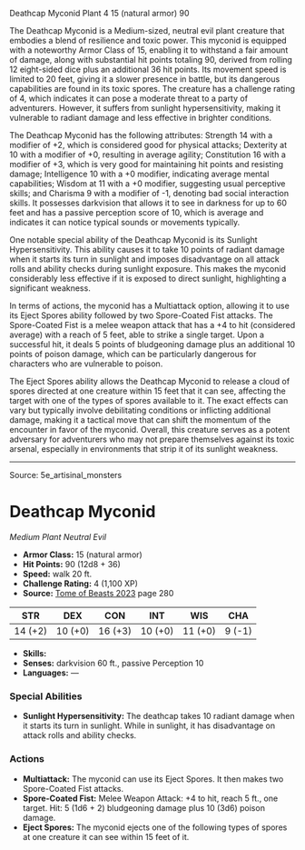 <MonsterName/>Deathcap Myconid</MonsterName>
<CreatureType/>Plant</CreatureType>
<CR/>4</CR>
<AC/>15 (natural armor)</AC>
<HP/>90</HP>
<summary>The Deathcap Myconid is a Medium-sized, neutral evil plant creature that embodies a blend of resilience and toxic power. This myconid is equipped with a noteworthy Armor Class of 15, enabling it to withstand a fair amount of damage, along with substantial hit points totaling 90, derived from rolling 12 eight-sided dice plus an additional 36 hit points. Its movement speed is limited to 20 feet, giving it a slower presence in battle, but its dangerous capabilities are found in its toxic spores. The creature has a challenge rating of 4, which indicates it can pose a moderate threat to a party of adventurers. However, it suffers from sunlight hypersensitivity, making it vulnerable to radiant damage and less effective in brighter conditions.</summary>

<detail>

The Deathcap Myconid has the following attributes: Strength 14 with a modifier of +2, which is considered good for physical attacks; Dexterity at 10 with a modifier of +0, resulting in average agility; Constitution 16 with a modifier of +3, which is very good for maintaining hit points and resisting damage; Intelligence 10 with a +0 modifier, indicating average mental capabilities; Wisdom at 11 with a +0 modifier, suggesting usual perceptive skills; and Charisma 9 with a modifier of -1, denoting bad social interaction skills. It possesses darkvision that allows it to see in darkness for up to 60 feet and has a passive perception score of 10, which is average and indicates it can notice typical sounds or movements typically.

One notable special ability of the Deathcap Myconid is its Sunlight Hypersensitivity. This ability causes it to take 10 points of radiant damage when it starts its turn in sunlight and imposes disadvantage on all attack rolls and ability checks during sunlight exposure. This makes the myconid considerably less effective if it is exposed to direct sunlight, highlighting a significant weakness.

In terms of actions, the myconid has a Multiattack option, allowing it to use its Eject Spores ability followed by two Spore-Coated Fist attacks. The Spore-Coated Fist is a melee weapon attack that has a +4 to hit (considered average) with a reach of 5 feet, able to strike a single target. Upon a successful hit, it deals 5 points of bludgeoning damage plus an additional 10 points of poison damage, which can be particularly dangerous for characters who are vulnerable to poison.

The Eject Spores ability allows the Deathcap Myconid to release a cloud of spores directed at one creature within 15 feet that it can see, affecting the target with one of the types of spores available to it. The exact effects can vary but typically involve debilitating conditions or inflicting additional damage, making it a tactical move that can shift the momentum of the encounter in favor of the myconid. Overall, this creature serves as a potent adversary for adventurers who may not prepare themselves against its toxic arsenal, especially in environments that strip it of its sunlight weakness.</detail>



---

Source: 5e_artisinal_monsters

# Deathcap Myconid

*Medium* *Plant* *Neutral Evil*

- **Armor Class:** 15 (natural armor)
- **Hit Points:** 90 (12d8 + 36)
- **Speed:** walk 20 ft.
- **Challenge Rating:** 4 (1,100 XP)
- **Source:** [Tome of Beasts 2023](https://koboldpress.com/kpstore/product/tome-of-beasts-1-2023-edition/) page 280

| STR | DEX | CON | INT | WIS | CHA |
| --- | --- | --- | --- | --- | --- |
| 14 (+2) | 10 (+0) | 16 (+3) | 10 (+0) | 11 (+0) | 9 (-1) |

- **Skills:** 
- **Senses:** darkvision 60 ft., passive Perception 10
- **Languages:** —

### Special Abilities

- **Sunlight Hypersensitivity:** The deathcap takes 10 radiant damage when it starts its turn in sunlight. While in sunlight, it has disadvantage on attack rolls and ability checks.

### Actions

- **Multiattack:** The myconid can use its Eject Spores. It then makes two Spore-Coated Fist attacks.
- **Spore-Coated Fist:** Melee Weapon Attack: +4 to hit, reach 5 ft., one target. Hit: 5 (1d6 + 2) bludgeoning damage plus 10 (3d6) poison damage.
- **Eject Spores:** The myconid ejects one of the following types of spores at one creature it can see within 15 feet of it.


